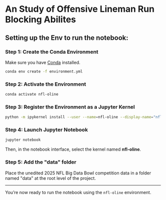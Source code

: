 # An Study of Offensive Lineman Run Blocking Abilites


## Setting up the Env to run the notebook:

### Step 1: Create the Conda Environment

Make sure you have [Conda](https://docs.conda.io/en/latest/miniconda.html) installed.

```bash
conda env create -f environment.yml
```

### Step 2: Activate the Environment

```bash
conda activate nfl-oline
```

### Step 3: Register the Environment as a Jupyter Kernel

```bash
python -m ipykernel install --user --name=nfl-oline --display-name="nfl-oline"
```

### Step 4: Launch Jupyter Notebook

```bash
jupyter notebook
```

Then, in the notebook interface, select the kernel named **nfl-oline**.

### Step 5: Add the "data" folder
Place the unedited 2025 NFL Big Data Bowl competition data in a folder named "data" at the root level of the project.

---

You’re now ready to run the notebook using the `nfl-oline` environment.
